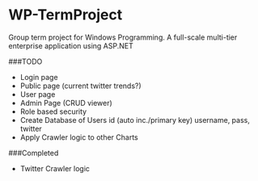 # WP-TermProject
Group term project for Windows Programming. A full-scale multi-tier enterprise application using ASP.NET

###TODO
  - Login page
  - Public page (current twitter trends?)
  - User page
  - Admin Page (CRUD viewer)
  - Role based security
  - Create Database of Users 
      id (auto inc./primary key)
      username,
      pass,
      twitter
  - Apply Crawler logic to other Charts

###Completed
  - Twitter Crawler logic

